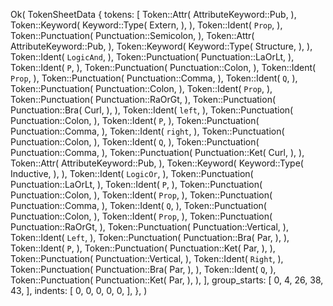 Ok(
    TokenSheetData {
        tokens: [
            Token::Attr(
                AttributeKeyword::Pub,
            ),
            Token::Keyword(
                Keyword::Type(
                    Extern,
                ),
            ),
            Token::Ident(
                `Prop`,
            ),
            Token::Punctuation(
                Punctuation::Semicolon,
            ),
            Token::Attr(
                AttributeKeyword::Pub,
            ),
            Token::Keyword(
                Keyword::Type(
                    Structure,
                ),
            ),
            Token::Ident(
                `LogicAnd`,
            ),
            Token::Punctuation(
                Punctuation::LaOrLt,
            ),
            Token::Ident(
                `P`,
            ),
            Token::Punctuation(
                Punctuation::Colon,
            ),
            Token::Ident(
                `Prop`,
            ),
            Token::Punctuation(
                Punctuation::Comma,
            ),
            Token::Ident(
                `Q`,
            ),
            Token::Punctuation(
                Punctuation::Colon,
            ),
            Token::Ident(
                `Prop`,
            ),
            Token::Punctuation(
                Punctuation::RaOrGt,
            ),
            Token::Punctuation(
                Punctuation::Bra(
                    Curl,
                ),
            ),
            Token::Ident(
                `left`,
            ),
            Token::Punctuation(
                Punctuation::Colon,
            ),
            Token::Ident(
                `P`,
            ),
            Token::Punctuation(
                Punctuation::Comma,
            ),
            Token::Ident(
                `right`,
            ),
            Token::Punctuation(
                Punctuation::Colon,
            ),
            Token::Ident(
                `Q`,
            ),
            Token::Punctuation(
                Punctuation::Comma,
            ),
            Token::Punctuation(
                Punctuation::Ket(
                    Curl,
                ),
            ),
            Token::Attr(
                AttributeKeyword::Pub,
            ),
            Token::Keyword(
                Keyword::Type(
                    Inductive,
                ),
            ),
            Token::Ident(
                `LogicOr`,
            ),
            Token::Punctuation(
                Punctuation::LaOrLt,
            ),
            Token::Ident(
                `P`,
            ),
            Token::Punctuation(
                Punctuation::Colon,
            ),
            Token::Ident(
                `Prop`,
            ),
            Token::Punctuation(
                Punctuation::Comma,
            ),
            Token::Ident(
                `Q`,
            ),
            Token::Punctuation(
                Punctuation::Colon,
            ),
            Token::Ident(
                `Prop`,
            ),
            Token::Punctuation(
                Punctuation::RaOrGt,
            ),
            Token::Punctuation(
                Punctuation::Vertical,
            ),
            Token::Ident(
                `Left`,
            ),
            Token::Punctuation(
                Punctuation::Bra(
                    Par,
                ),
            ),
            Token::Ident(
                `P`,
            ),
            Token::Punctuation(
                Punctuation::Ket(
                    Par,
                ),
            ),
            Token::Punctuation(
                Punctuation::Vertical,
            ),
            Token::Ident(
                `Right`,
            ),
            Token::Punctuation(
                Punctuation::Bra(
                    Par,
                ),
            ),
            Token::Ident(
                `Q`,
            ),
            Token::Punctuation(
                Punctuation::Ket(
                    Par,
                ),
            ),
        ],
        group_starts: [
            0,
            4,
            26,
            38,
            43,
        ],
        indents: [
            0,
            0,
            0,
            0,
            0,
        ],
    },
)
